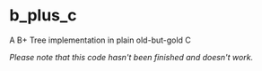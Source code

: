 # b_plus_c
A B+ Tree implementation in plain old-but-gold C

*Please note that this code hasn't been finished and doesn't work.*
